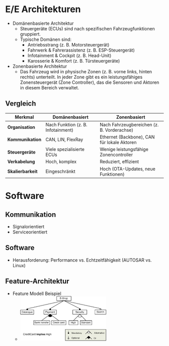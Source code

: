 # E/E Architekturen 
- Domänenbasierte Architektur 
	- Steuergeräte (ECUs) sind nach spezifischen Fahrzeugfunktionen gruppiert. 
	- Typische Domänen sind: 
		- Antriebsstrang (z. B. Motorsteuergerät) 
		- Fahrwerk & Fahrerassistenz (z. B. ESP-Steuergerät) 
		- Infotainment & Cockpit (z. B. Head-Unit) 
		- Karosserie & Komfort (z. B. Türsteuergeräte) 
- Zonenbasierte Architektur 
	- Das Fahrzeug wird in physische Zonen (z. B. vorne links, hinten rechts) unterteilt. In jeder Zone gibt es ein leistungsfähiges Zonensteuergerät (Zone Controller), das die Sensoren und Aktoren in diesem Bereich verwaltet. 

## Vergleich 
| Merkmal            | Domänenbasiert                     | Zonenbasiert                                |
| ------------------ | ---------------------------------- | ------------------------------------------- |
| **Organisation**   | Nach Funktion (z. B. Infotainment) | Nach Fahrzeugbereichen (z. B. Vorderachse)  |
| **Kommunikation**  | CAN, LIN, FlexRay                  | Ethernet (Backbone), CAN für lokale Aktoren |
| **Steuergeräte**   | Viele spezialisierte ECUs          | Wenige leistungsfähige Zonencontroller      |
| **Verkabelung**    | Hoch, komplex                      | Reduziert, effizient                        |
| **Skalierbarkeit** | Eingeschränkt                      | Hoch (OTA-Updates, neue Funktionen)         |

# Software 
## Kommunikation 
- Signalorientiert 
- Serviceorientiert 

## Software 
- Herausforderung: Performance vs. Echtzeitfähigkeit  (AUTOSAR vs. Linux) 

## Feature-Architektur 
- Feature Modell Beispiel 
	- <img src="https://raw.githubusercontent.com/xiaomeng-huang-study/images_Software_Defined_Vehicle/refs/heads/main/Scrennshot_2025-03-25_10-23-00.png?raw=" width="60%" /> 

